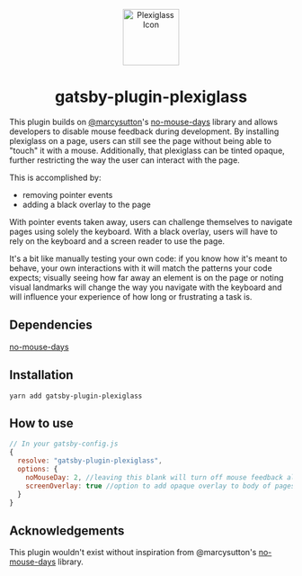 <p align="center">
    <img alt="Plexiglass Icon" src="https://raw.githubusercontent.com/madalynrose/plexiglass/master/plexiglass-150.png" width="100" />
  </a>
</p>
<h1 align="center">
  gatsby-plugin-plexiglass
</h1>

This plugin builds on [@marcysutton](https://github.com/marcysutton)'s [no-mouse-days](https://github.com/marcysutton/no-mouse-days) library and allows developers to disable mouse feedback during development. By installing plexiglass on a page, users can still see the page without being able to "touch" it with a mouse. Additionally, that plexiglass can be tinted opaque, further restricting the way the user can interact with the page.

This is accomplished by:

-   removing pointer events
-   adding a black overlay to the page

With pointer events taken away, users can challenge themselves to navigate pages using solely the keyboard. With a black overlay, users will have to rely on the keyboard and a screen reader to use the page.

It's a bit like manually testing your own code: if you know how it's meant to behave, your own interactions with it will match the patterns your code expects; visually seeing how far away an element is on the page or noting visual landmarks will change the way you navigate with the keyboard and will influence your experience of how long or frustrating a task is.

## Dependencies

[no-mouse-days](https://github.com/marcysutton/no-mouse-days)

## Installation

`yarn add gatsby-plugin-plexiglass`

## How to use

```javascript
// In your gatsby-config.js
{
  resolve: "gatsby-plugin-plexiglass",
  options: {
    noMouseDay: 2, //leaving this blank will turn off mouse feedback all of the time
    screenOverlay: true //option to add opaque overlay to body of pages
  }
}
```

## Acknowledgements

This plugin wouldn't exist without inspiration from @marcysutton's [no-mouse-days](https://github.com/marcysutton/no-mouse-days) library.
